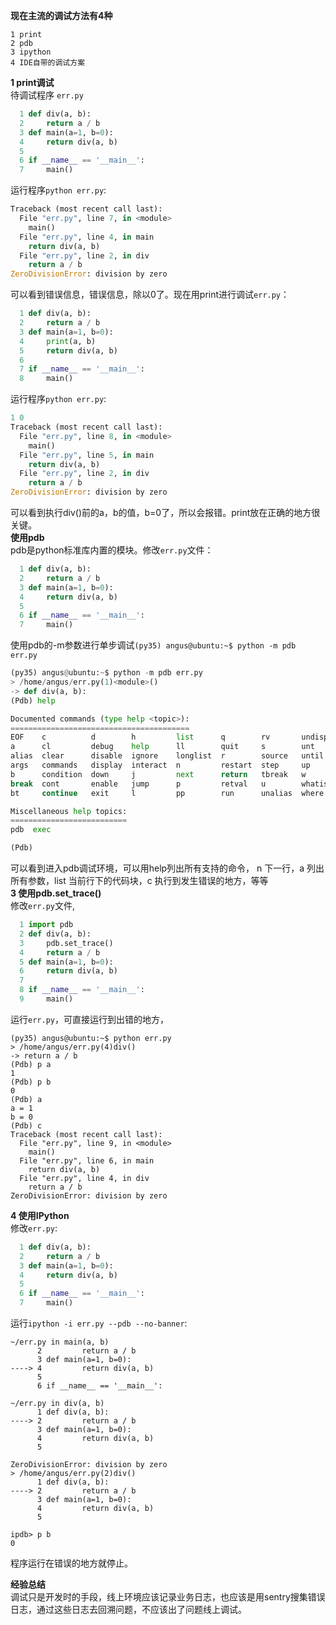 **现在主流的调试方法有4种**  
```
1 print
2 pdb
3 ipython
4 IDE自带的调试方案
```  
**1 print调试**  
待调试程序 ```err.py```  
```python
  1 def div(a, b):
  2     return a / b
  3 def main(a=1, b=0):
  4     return div(a, b)
  5 
  6 if __name__ == '__main__':
  7     main()
```
运行程序```python err.py```:  
```python
Traceback (most recent call last):
  File "err.py", line 7, in <module>
    main()
  File "err.py", line 4, in main
    return div(a, b)
  File "err.py", line 2, in div
    return a / b
ZeroDivisionError: division by zero
```
可以看到错误信息，错误信息，除以0了。现在用print进行调试```err.py```：
```python
  1 def div(a, b):
  2     return a / b
  3 def main(a=1, b=0):
  4     print(a, b)
  5     return div(a, b)
  6 
  7 if __name__ == '__main__':
  8     main()
```
运行程序```python err.py```:
```python
1 0
Traceback (most recent call last):
  File "err.py", line 8, in <module>
    main()
  File "err.py", line 5, in main
    return div(a, b)
  File "err.py", line 2, in div
    return a / b
ZeroDivisionError: division by zero

```  
可以看到执行div()前的a，b的值，b=0了，所以会报错。print放在正确的地方很关键。  
**使用pdb**   
pdb是python标准库内置的模块。修改```err.py```文件：
```python
  1 def div(a, b):
  2     return a / b
  3 def main(a=1, b=0):
  4     return div(a, b)
  5     
  6 if __name__ == '__main__':
  7     main()
```
使用pdb的-m参数进行单步调试```(py35) angus@ubuntu:~$ python -m pdb err.py```
```python
(py35) angus@ubuntu:~$ python -m pdb err.py
> /home/angus/err.py(1)<module>()
-> def div(a, b):
(Pdb) help

Documented commands (type help <topic>):
========================================
EOF    c          d        h         list      q        rv       undisplay
a      cl         debug    help      ll        quit     s        unt      
alias  clear      disable  ignore    longlist  r        source   until    
args   commands   display  interact  n         restart  step     up       
b      condition  down     j         next      return   tbreak   w        
break  cont       enable   jump      p         retval   u        whatis   
bt     continue   exit     l         pp        run      unalias  where    

Miscellaneous help topics:
==========================
pdb  exec

(Pdb) 
```
可以看到进入pdb调试环境，可以用help列出所有支持的命令，
n 下一行，a 列出所有参数，list 当前行下的代码块，c 执行到发生错误的地方，等等  
**3 使用pdb.set_trace()**  
修改```err.py```文件,
```python
  1 import pdb
  2 def div(a, b):
  3     pdb.set_trace()
  4     return a / b
  5 def main(a=1, b=0):
  6     return div(a, b)
  7 
  8 if __name__ == '__main__':
  9     main()
```
运行```err.py```，可直接运行到出错的地方，
```
(py35) angus@ubuntu:~$ python err.py
> /home/angus/err.py(4)div()
-> return a / b
(Pdb) p a
1
(Pdb) p b
0
(Pdb) a
a = 1
b = 0
(Pdb) c
Traceback (most recent call last):
  File "err.py", line 9, in <module>
    main()
  File "err.py", line 6, in main
    return div(a, b)
  File "err.py", line 4, in div
    return a / b
ZeroDivisionError: division by zero
```
**4 使用IPython**  
修改```err.py```:
```python
  1 def div(a, b):
  2     return a / b
  3 def main(a=1, b=0):
  4     return div(a, b)
  5 
  6 if __name__ == '__main__':
  7     main()
```
运行```ipython -i err.py --pdb --no-banner```:  
```
~/err.py in main(a, b)
      2         return a / b
      3 def main(a=1, b=0):
----> 4         return div(a, b)
      5 
      6 if __name__ == '__main__':

~/err.py in div(a, b)
      1 def div(a, b):
----> 2         return a / b
      3 def main(a=1, b=0):
      4         return div(a, b)
      5 

ZeroDivisionError: division by zero
> /home/angus/err.py(2)div()
      1 def div(a, b):
----> 2         return a / b
      3 def main(a=1, b=0):
      4         return div(a, b)
      5 

ipdb> p b
0
```
程序运行在错误的地方就停止。

**经验总结**  
调试只是开发时的手段，线上环境应该记录业务日志，也应该是用sentry搜集错误日志，通过这些日志去回溯问题，不应该出了问题线上调试。  
